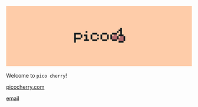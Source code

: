 ![pico cherry Logo](cover.jpg)

Welcome to `pico cherry`!

[picocherry.com](https://picocherry.com)

[email](mailto:hi@picocherry.com)
